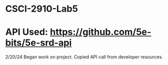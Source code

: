 # CSCI-2910-Lab5
# API Used: https://github.com/5e-bits/5e-srd-api

2/20/24 Began work on project. Copied API call from developer resources.
